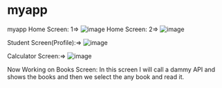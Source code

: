 # myapp
myapp
Home Screen: 1=>
![image](https://user-images.githubusercontent.com/81678029/193820809-476bf83d-a62b-4cf9-8038-fecf0daac9fd.png)
Home Screen: 2=>
![image](https://user-images.githubusercontent.com/81678029/193822353-49d54742-1ac3-4bc8-bba9-78e1b974b119.png)


Student Screen(Profile):=>
![image](https://user-images.githubusercontent.com/81678029/193821161-b16b1d12-ee3b-4a71-9d49-fe0c038aa968.png)

Calculator Screen:=>
![image](https://user-images.githubusercontent.com/81678029/193821444-b7249148-0a35-44a6-97e3-b03b1a18b9c7.png)
 
Now Working on Books Screen: In this screen I will call a dammy API and shows the books and then we select the any book and read it.

